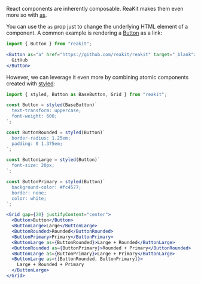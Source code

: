 React components are inherently composable. ReaKit makes them even more so with [as](as.md).

You can use the `as` prop just to change the underlying HTML element of a component. A common example is rendering a [Button](../packages/reakit/src/Button/Button.md) as a link:

```jsx
import { Button } from "reakit";

<Button as="a" href="https://github.com/reakit/reakit" target="_blank">
  GitHub
</Button>
```

However, we can leverage it even more by combining atomic components created with [styled](styling.md):

```jsx
import { styled, Button as BaseButton, Grid } from "reakit";

const Button = styled(BaseButton)`
  text-transform: uppercase;
  font-weight: 600;
`;

const ButtonRounded = styled(Button)`
  border-radius: 1.25em;
  padding: 0 1.375em;
`;

const ButtonLarge = styled(Button)`
  font-size: 20px;
`;

const ButtonPrimary = styled(Button)`
  background-color: #fc4577;
  border: none;
  color: white;
`;

<Grid gap={20} justifyContent="center">
  <Button>Button</Button>
  <ButtonLarge>Large</ButtonLarge>
  <ButtonRounded>Rounded</ButtonRounded>
  <ButtonPrimary>Primary</ButtonPrimary>
  <ButtonLarge as={ButtonRounded}>Large + Rounded</ButtonLarge>
  <ButtonRounded as={ButtonPrimary}>Rounded + Primary</ButtonRounded>
  <ButtonLarge as={ButtonPrimary}>Large + Primary</ButtonLarge>
  <ButtonLarge as={[ButtonRounded, ButtonPrimary]}>
    Large + Rounded + Primary
  </ButtonLarge>
</Grid>
```
